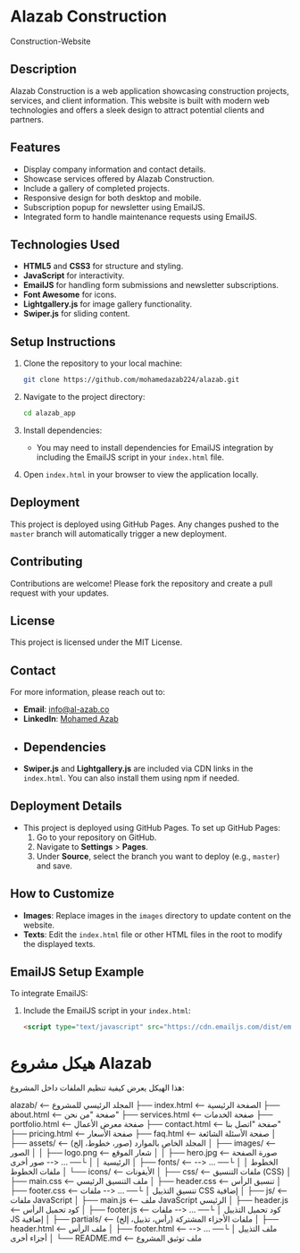 # Alazab Construction
 Construction-Website

## Description
Alazab Construction is a web application showcasing construction projects, services, and client information. This website is built with modern web technologies and offers a sleek design to attract potential clients and partners.

## Features
- Display company information and contact details.
- Showcase services offered by Alazab Construction.
- Include a gallery of completed projects.
- Responsive design for both desktop and mobile.
- Subscription popup for newsletter using EmailJS.
- Integrated form to handle maintenance requests using EmailJS.

## Technologies Used
- **HTML5** and **CSS3** for structure and styling.
- **JavaScript** for interactivity.
- **EmailJS** for handling form submissions and newsletter subscriptions.
- **Font Awesome** for icons.
- **Lightgallery.js** for image gallery functionality.
- **Swiper.js** for sliding content.

## Setup Instructions
1. Clone the repository to your local machine:
   ```sh
   git clone https://github.com/mohamedazab224/alazab.git
   ```
2. Navigate to the project directory:
   ```sh
   cd alazab_app
   ```
3. Install dependencies:
   - You may need to install dependencies for EmailJS integration by including the EmailJS script in your `index.html` file.

4. Open `index.html` in your browser to view the application locally.

## Deployment
This project is deployed using GitHub Pages. Any changes pushed to the `master` branch will automatically trigger a new deployment.

## Contributing
Contributions are welcome! Please fork the repository and create a pull request with your updates.

## License
This project is licensed under the MIT License.

## Contact
For more information, please reach out to:
- **Email**: info@al-azab.co
- **LinkedIn**: [Mohamed Azab](https://www.linkedin.com/in/mohamed-azab-109a70274/)
- ## Dependencies
- **Swiper.js** and **Lightgallery.js** are included via CDN links in the `index.html`. You can also install them using npm if needed.

## Deployment Details
- This project is deployed using GitHub Pages. To set up GitHub Pages:
  1. Go to your repository on GitHub.
  2. Navigate to **Settings** > **Pages**.
  3. Under **Source**, select the branch you want to deploy (e.g., `master`) and save.
  
## How to Customize
- **Images**: Replace images in the `images` directory to update content on the website.
- **Texts**: Edit the `index.html` file or other HTML files in the root to modify the displayed texts.

## EmailJS Setup Example
To integrate EmailJS:
1. Include the EmailJS script in your `index.html`:
   ```html
   <script type="text/javascript" src="https://cdn.emailjs.com/dist/email.min.js"></script>


# هيكل مشروع Alazab

هذا الهيكل يعرض كيفية تنظيم الملفات داخل المشروع:


   alazab/                         <-- المجلد الرئيسي للمشروع
├── index.html                  <-- الصفحة الرئيسية
├── about.html                  <-- صفحة "من نحن"
├── services.html               <-- صفحة الخدمات
├── portfolio.html              <-- صفحة معرض الأعمال
├── contact.html                <-- صفحة "اتصل بنا"
├── pricing.html                <-- صفحة الأسعار
├── faq.html                    <-- صفحة الأسئلة الشائعة
│
├── assets/                     <-- المجلد الخاص بالموارد (صور، خطوط، إلخ)
│   ├── images/                 <-- الصور
│   │   ├── logo.png            <-- شعار الموقع
│   │   ├── hero.jpg            <-- صورة الصفحة الرئيسية
│   │   └── ...                 <-- صور أخرى
│   ├── fonts/                  <-- الخطوط
│   │   └── ...                 <-- ملفات الخطوط
│   └── icons/                  <-- الأيقونات
│
├── css/                        <-- ملفات التنسيق (CSS)
│   ├── main.css                <-- ملف التنسيق الرئيسي
│   ├── header.css              <-- تنسيق الرأس
│   ├── footer.css              <-- تنسيق التذييل
│   └── ...                     <-- ملفات CSS إضافية
│
├── js/                         <-- ملفات JavaScript
│   ├── main.js                 <-- ملف JavaScript الرئيسي
│   ├── header.js               <-- كود تحميل الرأس
│   ├── footer.js               <-- كود تحميل التذييل
│   └── ...                     <-- ملفات JS إضافية
│
├── partials/                   <-- ملفات الأجزاء المشتركة (رأس، تذييل، إلخ)
│   ├── header.html             <-- ملف الرأس
│   ├── footer.html             <-- ملف التذييل
│   └── ...                     <-- أجزاء أخرى
│
└── README.md                   <-- ملف توثيق المشروع


